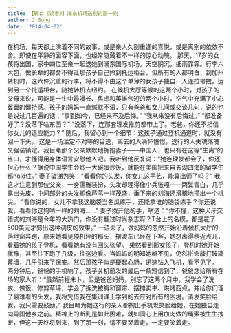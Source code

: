 ```yaml
---
title: 【转自《读者》】浦东机场送别的那一刻
author: J Song
date: '2014-04-02'
---
```

在机场，每天都上演着不同的故事，或是亲人久别重逢的喜悦，或是离别的依依不舍。即使在平静的面容下面，也经常隐藏着不一样的惊心动魄。
       那天，17岁的女孩将出国，家中四位至亲一起送她到浦东国际机场。天空阴沉，细雨霏霏。行李六大包，做长辈的都舍不得让那孩子自己拎到托运柜台，但所有的人都明白，到加州转机时，这六件沉重的行李，将不得不由这个单薄的女孩子独自一人连拉带拽，运到另一个托运柜台，随她转机去纽约。
       在候机大厅等候的这两个小时，对孩子的父母来说，可能是一生中最漫长、焦虑和英雄气短的两个小时，空气中充满了小心翼翼的僵持感。孩子的妈妈一直缄默不语，只有爸爸和女儿间或交谈几句，说的也是说过几百遍的话：“事到如今，已经来不及后悔。”
       “我从来没有后悔过。”
       “都准备好了？没落下啥东西？”
       “没落下，连那套理发推剪都带上了。老爸，你还不相信你女儿的适应能力？”
       随后，我留心到一个细节：这孩子通过登机通道时，就没有回一下头。
       这是一场注定不对等的目送，离去的人满怀憧憬，送行的人失魂落魄又强装镇定。我目睹那个父亲默默地拥抱妻子——中国人，也只有在这等“生离”的当口，才懂得用身体语言安慰他人吧。我听到他反复说：“她连理发都会了，你还担心什么？据说中国学生会炒一大碗蛋炒饭，就能在美国把来自五湖四海的留学生都hold住。”
       妻子破涕为笑：“看看你的头发，你女儿这手艺，能算出师了吗？”
       我这才注意到那位父亲，一身儒雅装扮，头发却理得像小兵张嘎——两鬓青白，几乎露出头皮，中间部分的头发却像芦苇一样茂盛，垂下来的刘海还滑稽地攒出一个桃尖。
       “看你说的，女儿不拿我这脑袋当冬瓜练手，还能拿谁的脑袋练手？你还说我，看看你这狗啃一样的刘海……”
       妻子拨开他的手，嗔道：“你不懂，这种犬牙交错式的刘海是今年的大热门，你没有翻过时尚杂志呀？T台上的名模，都是花了500美元才剪出这种调皮的效果。”
       一语未了，做妈妈的忽然开始沿着候机大厅的落地窗奔跑，原来她看见停机坪的那头，摆渡车已经在下客，她想离得稍近点儿，看着她的孩子登机，看看她有没有回头张望。
       果然看到那女孩子，登机时她开始犹豫，甚至往下跑了几级，往这边看。当妈妈的明知她听不见，仍然拼命敲打玻璃幕墙，几乎引来了保安。然后那孩子似是硬起心肠，迅速钻入飞机，看不见了。
       两分钟后，爸爸的手机响了，孩子关机前发的最后一条短信到了，爸爸念给所有在场的家人听：“虽然前程未卜，但是爸爸妈妈，别忘了这两个月中，我学会了洗衣、做饭、修剪草坪，学会了拆洗被褥和窗帘、摆摊卖书、烘烤西点，并给你们理了最难看的头发，我将凭借我在集训课上学到的去应对所有的困境。请发笑脸给我，我只需要鼓励。”
       我目睹为她送行的亲人都掏出手机发笑脸给她，在她独自走向异国他乡之前。精神上的断乳是如此困难，就如同心上用血肉做的绳索被生生拽断，但这一天终将到来，到了那一刻，请不要哭着走，一定要笑着走。  